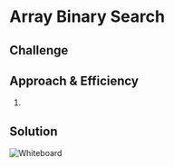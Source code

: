 # Array Binary Search

## Challenge


## Approach & Efficiency
1.  

## Solution

![Whiteboard](../../Assets/array_binary_search.jpg)
